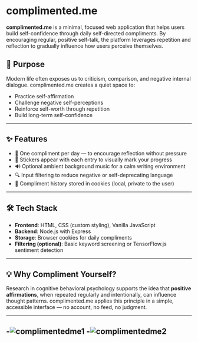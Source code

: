 # complimented.me

**complimented.me** is a minimal, focused web application that helps users build self-confidence through daily self-directed compliments. By encouraging regular, positive self-talk, the platform leverages repetition and reflection to gradually influence how users perceive themselves.

## 🎯 Purpose

Modern life often exposes us to criticism, comparison, and negative internal dialogue. complimented.me creates a quiet space to:

- Practice self-affirmation
- Challenge negative self-perceptions
- Reinforce self-worth through repetition
- Build long-term self-confidence

---

## ✨ Features

- 📝 One compliment per day — to encourage reflection without pressure
- 📌 Stickers appear with each entry to visually mark your progress
- 🔊 Optional ambient background music for a calm writing environment
- 🔍 Input filtering to reduce negative or self-deprecating language
- 🍪 Compliment history stored in cookies (local, private to the user)

---

## 🛠️ Tech Stack

- **Frontend**: HTML, CSS (custom styling), Vanilla JavaScript
- **Backend**: Node.js with Express
- **Storage**: Browser cookies for daily compliments
- **Filtering (optional)**: Basic keyword screening or TensorFlow.js sentiment detection

---

## 💡 Why Compliment Yourself?

Research in cognitive behavioral psychology supports the idea that **positive affirmations**, when repeated regularly and intentionally, can influence thought patterns. complimented.me applies this principle in a simple, accessible interface — no account, no feed, no judgment.

---

-![complimentedme1](https://github.com/user-attachments/assets/8faee9a3-fb3d-4876-aea1-beaadb629875)
-![complimentedme2](https://github.com/user-attachments/assets/24d2e307-5fd9-446b-aa0e-292827a714fd)
-
